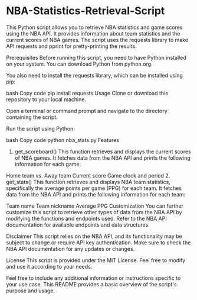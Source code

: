 # NBA-Statistics-Retrieval-Script

This Python script allows you to retrieve NBA statistics and game scores using the NBA API. It provides information about team statistics and the current scores of NBA games. The script uses the requests library to make API requests and pprint for pretty-printing the results.

Prerequisites
Before running this script, you need to have Python installed on your system. You can download Python from python.org.

You also need to install the requests library, which can be installed using pip:

bash
Copy code
pip install requests
Usage
Clone or download this repository to your local machine.

Open a terminal or command prompt and navigate to the directory containing the script.

Run the script using Python:

bash
Copy code
python nba_stats.py
Features
1. get_scoreboard()
This function retrieves and displays the current scores of NBA games. It fetches data from the NBA API and prints the following information for each game:

Home team vs. Away team
Current score
Game clock and period
2. get_stats()
This function retrieves and displays NBA team statistics, specifically the average points per game (PPG) for each team. It fetches data from the NBA API and prints the following information for each team:

Team name
Team nickname
Average PPG
Customization
You can further customize this script to retrieve other types of data from the NBA API by modifying the functions and endpoints used. Refer to the NBA API documentation for available endpoints and data structures.

Disclaimer
This script relies on the NBA API, and its functionality may be subject to change or require API key authentication. Make sure to check the NBA API documentation for any updates or changes.

License
This script is provided under the MIT License. Feel free to modify and use it according to your needs.

Feel free to include any additional information or instructions specific to your use case. This README provides a basic overview of the script's purpose and usage.
